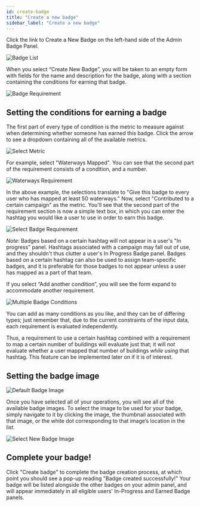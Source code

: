 ```yaml
---
id: create-badge
title: "Create a new badge"
sidebar_label: "Create a new badge"
---
```


Click the link to Create a New Badge on the left-hand side of the Admin Badge Panel.

![Badge List](/docs/img/BadgeList.png)

When you select “Create New Badge”, you will be taken to an empty form with fields for the name and description for the badge, along with a section containing the conditions for earning that badge. 

 ![Badge Requirement](/docs/img/BadgeRequirementSection.png)

## Setting the conditions for earning a badge

The first part of every type of condition is the metric to measure against when determining whether someone has earned this badge. Click the arrow to see a dropdown containing all of the available metrics.

![Select Metric](/docs/img/SelectMetric.png)

 For example, select "Waterways Mapped". You can see that the second part of the requirement consists of a condition, and a number.

 ![Waterways Requirement](/docs/img/WaterwaysRequirement.png)

In the above example, the selections translate to "Give this badge to every user who has mapped at least 50 waterways." Now, select "Contributed to a certain campaign" as the metric. You'll see that the second part of the requirement section is now a simple text box, in which you can enter the hashtag you would like a user to use in order to earn this badge.

![Select Badge Requirement](/docs/img/SelectBadgeRequirement.png)

_Note_: Badges based on a certain hashtag will not appear in a user's "In progress" panel. Hashtags associated with a campaign may fall out of use, and they shouldn't thus clutter a user's In Progress Badge panel. Badges based on a certain hashtag can also be used to assign team-specific badges, and it is preferable for those badges to not appear unless a user has mapped as a part of that team.

If you select “Add another condition”, you will see the form expand to accommodate another requirement.

![Multiple Badge Conditions](/docs/img/MultipleBadgeConditions.png)

You can add as many conditions as you like, and they can be of differing types; just remember that, due to the current constraints of the input data, each requirement is evaluated independently. 

Thus, a requirement to use a certain hashtag combined with a requirement to map a certain number of buildings will evaluate just that; it will *not* evaluate whether a user mapped that number of buildings *while using* that hashtag. This feature can be implemented later on if it is of interest.

## Setting the badge image

![Default Badge Image](/docs/img/DefaultBadgeImage.png)

Once you have selected all of your operations, you will see all of the available badge images. To select the image to be used for your badge, simply navigate to it by clicking the image, the thumbnail associated with that image, or the white dot corresponding to that image’s location in the list.

![Select New Badge Image](/docs/img/SelectNewBadgeImage.png)

## Complete your badge!

Click "Create badge" to complete the badge creation process, at which point you should see a pop-up reading "Badge created successfully!" Your badge will be listed alongside the other badges on your admin panel, and will appear immediately in all eligible users' In-Progress and Earned Badge panels.
